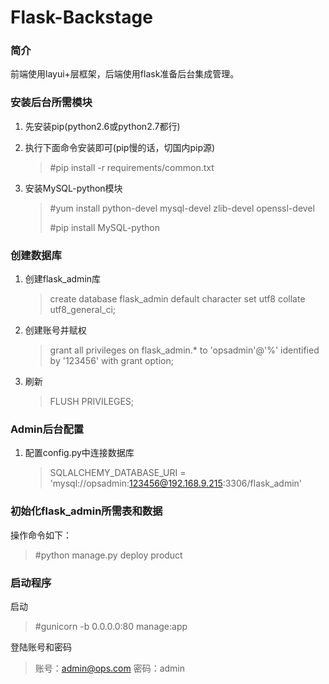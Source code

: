 # Flask-Backstage

### 简介

前端使用layui+层框架，后端使用flask准备后台集成管理。



### 安装后台所需模块

1. 先安装pip(python2.6或python2.7都行)

2. 执行下面命令安装即可(pip慢的话，切国内pip源)

   > #pip install -r requirements/common.txt

3. 安装MySQL-python模块

   > #yum install python-devel mysql-devel zlib-devel openssl-devel
   >
   > #pip install MySQL-python



### 创建数据库

1. 创建flask_admin库

   > create database flask_admin default character set utf8 collate utf8_general_ci;

2. 创建账号并赋权

   > grant all privileges on flask_admin.* to 'opsadmin'@'%' identified by '123456' with grant option;

3. 刷新

   > FLUSH PRIVILEGES;



### Admin后台配置

1. 配置config.py中连接数据库

   > SQLALCHEMY_DATABASE_URI = 'mysql://opsadmin:123456@192.168.9.215:3306/flask_admin'



### 初始化flask_admin所需表和数据

操作命令如下：

> #python manage.py deploy product



### 启动程序

启动

> #gunicorn -b 0.0.0.0:80 manage:app

登陆账号和密码

> 账号：admin@ops.com 密码：admin

